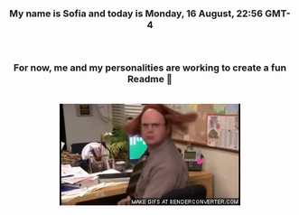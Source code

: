


<div align="center">
<h3 >My name is Sofia and today is Monday, 16 August, 22:56 GMT-4</h3><br>
<h3 >For now, me and my personalities are working to create a fun Readme 👋
</h3><br>
<img src='img/dwight.gif' alt='working...'/>
</div>
